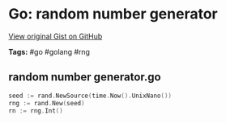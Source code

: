 # Go: random number generator 

[View original Gist on GitHub](https://gist.github.com/Integralist/8f6fb17056f64ffe79f5d50529aed74d)

**Tags:** #go #golang #rng

## random number generator.go

```go
seed := rand.NewSource(time.Now().UnixNano())
rng := rand.New(seed)
rn := rng.Int()
```


